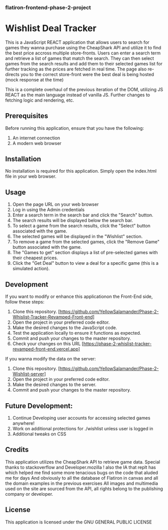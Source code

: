 ### flatiron-frontend-phase-2-project
# Wishlist Deal Tracker
This is a JavaScript REACT application that allows users to search for games they wanna purchase using the CheapShark API and utilize it to find the best price accross multiple store-fronts. Users can enter a search term and retrieve a list of games that match the search. They can then select games from the search results and add them to their selected games list for further tracking as the prices are fetched in real time. The page also re-directs you to the correct store-front were the best deal is being hosted (mock response at the time)

This is a complete overhaul of the previous iteration of the DOM, utilizing JS REACT as the main language instead of vanilla JS. Further changes to fetching logic and rendering, etc.

## Prerequisites
Before running this application, ensure that you have the following:

1. An internet connection
2. A modern web browser

## Installation
No installation is required for this application. Simply open the index.html file in your web browser.

## Usage
1. Open the page URL on your web browser
2. Log in using the Admin credentials
3. Enter a search term in the search bar and click the "Search" button.
4. The search results will be displayed below the search bar.
5. To select a game from the search results, click the "Select" button associated with the game.
6. The selected games will be displayed in the "Wishlist" section.
6. To remove a game from the selected games, click the "Remove Game" button associated with the game.
7. The "Games to get" section displays a list of pre-selected games with their cheapest prices.
8. Click the "Get Deal" button to view a deal for a specific game (this is a simulated action).

## Development
If you want to modify or enhance this applicationon the Front-End side, follow these steps:

1. Clone this repository. [https://github.com/YellowSalamander/Phase-2-Whislist-Tracker-Revamped-Front-end]
2. Open the project in your preferred code editor.
3. Make the desired changes to the JavaScript code.
4. Test the application locally to ensure it functions as expected.
5. Commit and push your changes to the master repository.
6. Check your changes on this URL [https://phase-2-whislist-tracker-revamped-front-end.vercel.app]

If you wanna modify the data on the server:
1. Clone this repository. [https://github.com/YellowSalamander/Phase-2-Wishlist-server]
2. Open the project in your preferred code editor.
3. Make the desired changes to the server.
5. Commit and push your changes to the master repository.


## Future Development:
1. Continue Developing user accounts for accessing selected games anywhere!
2. Work on additional protections for ./wishlist unless user is logged in
3. Additional tweaks on CSS

## Credits
This application utilizes the CheapShark API to retrieve game data.
Special thanks to stackoverflow and Developer.mozilla !
also the IA that replt has which helped me find some more tenacious bugs on the code that aluded me for days
And obviously to all the database of Flatiron in canvas and all the domain examples in the previous exercises
All images and multimedia used on the site are sourced from the API, all rights belong to the publishing company or developer.


## License
This application is licensed under the GNU GENERAL PUBLIC LICENSE